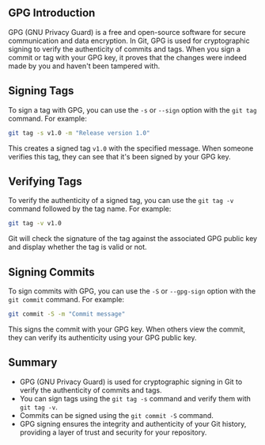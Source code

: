 ## GPG Introduction

GPG (GNU Privacy Guard) is a free and open-source software for secure communication and data encryption. In Git, GPG is used for cryptographic signing to verify the authenticity of commits and tags. When you sign a commit or tag with your GPG key, it proves that the changes were indeed made by you and haven't been tampered with.

## Signing Tags

To sign a tag with GPG, you can use the `-s` or `--sign` option with the `git tag` command. For example:

```bash
git tag -s v1.0 -m "Release version 1.0"
```

This creates a signed tag `v1.0` with the specified message. When someone verifies this tag, they can see that it's been signed by your GPG key.

## Verifying Tags

To verify the authenticity of a signed tag, you can use the `git tag -v` command followed by the tag name. For example:

```bash
git tag -v v1.0
```

Git will check the signature of the tag against the associated GPG public key and display whether the tag is valid or not.

## Signing Commits

To sign commits with GPG, you can use the `-S` or `--gpg-sign` option with the `git commit` command. For example:

```bash
git commit -S -m "Commit message"
```

This signs the commit with your GPG key. When others view the commit, they can verify its authenticity using your GPG public key.

## Summary

- GPG (GNU Privacy Guard) is used for cryptographic signing in Git to verify the authenticity of commits and tags.
- You can sign tags using the `git tag -s` command and verify them with `git tag -v`.
- Commits can be signed using the `git commit -S` command.
- GPG signing ensures the integrity and authenticity of your Git history, providing a layer of trust and security for your repository.